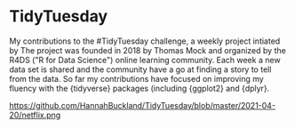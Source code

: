 # TidyTuesday

My contributions to the #TidyTuesday challenge, a weekly project intiated by The project was founded in 2018 by Thomas Mock and organized by the R4DS ("R for Data Science") online learning community.
Each week a new data set is shared and the community have a go at finding a story to tell from the data. 
So far my contributions have focused on improving my fluency with the {tidyverse} packages (including {ggplot2} and {dplyr}.

https://github.com/HannahBuckland/TidyTuesday/blob/master/2021-04-20/netflix.png
